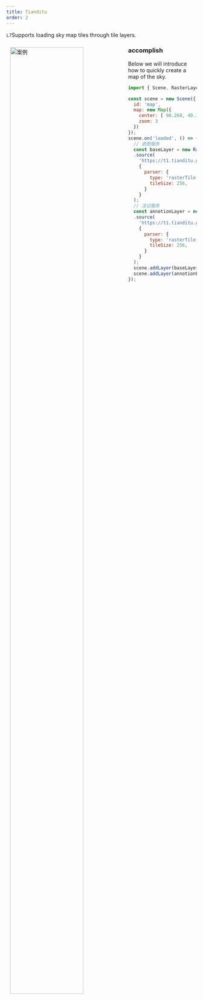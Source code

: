 ```yaml
---
title: Tianditu
order: 2
---
```


`L7`Supports loading sky map tiles through tile layers.

<div>
  <div style="width:60%;float:left; margin: 10px;">
    <img  width="80%" alt="案例" src='https://mdn.alipayobjects.com/huamei_qa8qxu/afts/img/A*2_vQT6N8Ug8AAAAAAAAAAAAADmJ7AQ/original'>
  </div>
</div>

### accomplish

Below we will introduce how to quickly create a map of the sky.

```js
import { Scene, RasterLayer, Map } from '@antv/l7';

const scene = new Scene({
  id: 'map',
  map: new Map({
    center: [ 90.268, 40.3628 ],
    zoom: 3
  })
});
scene.on('loaded', () => {
  // 底图服务
  const baseLayer = new RasterLayer({ zIndex: 1 });
  .source(
    'https://t1.tianditu.gov.cn/DataServer?T=vec_w&X={x}&Y={y}&L={z}&tk=6557fd8a19b09d6e91ae6abf9d13ccbd',
    {
      parser: {
        type: 'rasterTile',
        tileSize: 256,
      }
    }
  );
  // 注记服务
  const annotionLayer = new RasterLayer({ zIndex: 2 });
  .source(
    'https://t1.tianditu.gov.cn/DataServer?T=cva_w&X={x}&Y={y}&L={z}&tk=6557fd8a19b09d6e91ae6abf9d13ccbd',
    {
      parser: {
        type: 'rasterTile',
        tileSize: 256,
      }
    }
  );
  scene.addLayer(baseLayer);
  scene.addLayer(annotionLayer);
});
```
